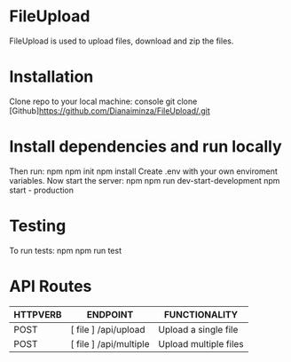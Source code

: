 # FileUpload
FileUpload is used to upload files, download and zip the files.

# Installation
Clone repo to your local machine:
console git clone  [Github]https://github.com/Dianaiminza/FileUpload/.git 
# Install dependencies and run locally
Then run: npm npm init npm install Create .env with your own enviroment variables. Now start the server: npm npm run dev-start-development npm start - production

# Testing
To run tests: npm npm run test

# API Routes
 HTTPVERB     | ENDPOINT      | FUNCTIONALITY     
------------- | ------------- | -------------
  POST        |[ file ] /api/upload |Upload a single file
 POST         | [ file ] /api/multiple |Upload multiple files

